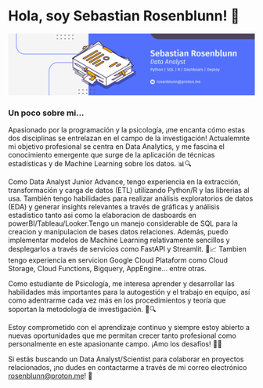 # Hola, soy Sebastian Rosenblunn! 👋

![Banner](banner-pic.png)

### Un poco sobre mi...

Apasionado por la programación y la psicología, ¡me encanta cómo estas dos disciplinas se entrelazan en el campo de la investigación! Actualemnte mi objetivo profesional se centra en Data Analytics, y me fascina el conocimiento emergente que surge de la aplicación de técnicas estadísticas y de Machine Learning sobre los datos. 📊🔍

Como Data Analyst Junior Advance, tengo experiencia en la extracción, transformación y carga de datos (ETL) utilizando Python/R y las librerias al usa. También tengo habilidades para realizar análisis exploratorios de datos (EDA) y generar insights relevantes a través de gráficas y análisis estadístico tanto asi como la elaboracion de dasboards en powerBI/Tableau/Looker.Tengo un manejo considerable de SQL para la creacion y manipulacion de bases datos relaciones. Además, puedo implementar modelos de Machine Learning relativamente sencillos y desplegarlos a través de servicios como FastAPI y Streamlit. 🚀📈 Tambien tengo experiencia en servicion Google Cloud Plataform como Cloud Storage, Cloud Functions, Bigquery, AppEngine... entre otras.

Como estudiante de Psicología, me interesa aprender y desarrollar las habilidades más importantes para la autogestión y el trabajo en equipo, así como adentrarme cada vez más en los procedimientos y teoría que soportan la metodología de investigación. 🧠🔍

Estoy comprometido con el aprendizaje continuo y siempre estoy abierto a nuevas oportunidades que me permitan crecer tanto profesional como personalmente en este apasionante campo. ¡Amo los desafíos! 💪🔥

Si estás buscando un Data Analyst/Scientist para colaborar en proyectos relacionados, ¡no dudes en contactarme a través de mi correo electrónico [rosenblunn@proton.me](mailto:rosenblunn@proton.me)! 📩


